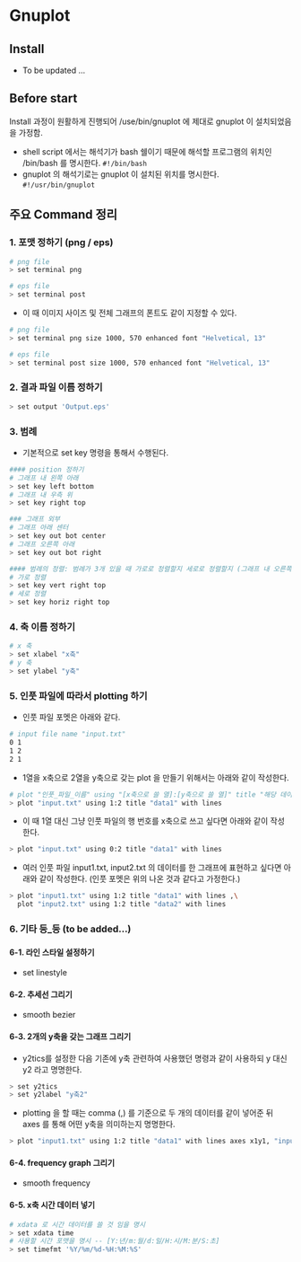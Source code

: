 # Gnuplot


## Install
- To be updated ...

## Before start
Install 과정이 원활하게 진행되어 /use/bin/gnuplot 에 제대로 gnuplot 이 설치되었음을 가정함.

- shell script 에서는 해석기가 bash 쉘이기 때문에 해석할 프로그램의 위치인 /bin/bash 를 명시한다. `#!/bin/bash` 
- gnuplot 의 해석기로는 gnuplot 이 설치된 위치를 명시한다. `#!/usr/bin/gnuplot`

## 주요 Command 정리 
### 1. 포맷 정하기 (png / eps)
```bash
# png file
> set terminal png 

# eps file
> set terminal post
```  
- 이 때 이미지 사이즈 및 전체 그래프의 폰트도 같이 지정할 수 있다.
```bash
# png file
> set terminal png size 1000, 570 enhanced font "Helvetical, 13"

# eps file
> set terminal post size 1000, 570 enhanced font "Helvetical, 13"
```

### 2. 결과 파일 이름 정하기
```bash
> set output 'Output.eps'
```

### 3. 범례
- 기본적으로 set key 명령을 통해서 수행된다.
```bash
#### position 정하기
# 그래프 내 왼쪽 아래
> set key left bottom
# 그래프 내 우측 위
> set key right top 

### 그래프 외부
# 그래프 아래 센터
> set key out bot center 
# 그래프 오른쪽 아래
> set key out bot right

#### 범례의 정렬: 범례가 3개 있을 때 가로로 정렬할지 세로로 정렬할지 (그래프 내 오른쪽 위로 가정)
# 가로 정렬 
> set key vert right top
# 세로 정렬
> set key horiz right top
```

### 4. 축 이름 정하기
```bash
# x 축
> set xlabel "x축"
# y 축
> set ylabel "y축"
```

### 5. 인풋 파일에 따라서 plotting 하기
- 인풋 파일 포멧은 아래와 같다.
```bash
# input file name "input.txt"
0 1
1 2
2 1
```
- 1열을 x축으로 2열을 y축으로 갖는 plot 을 만들기 위해서는 아래와 같이 작성한다.
```bash
# plot "인풋_파일_이름" using "[x축으로 쓸 열]:[y축으로 쓸 열]" title "해당 데이터의 이름" with lines
> plot "input.txt" using 1:2 title "data1" with lines 
```
- 이 때 1열 대신 그냥 인풋 파일의 행 번호를 x축으로 쓰고 싶다면 아래와 같이 작성한다.
```bash
> plot "input.txt" using 0:2 title "data1" with lines 
```
- 여러 인풋 파일 input1.txt, input2.txt 의 데이터를 한 그래프에 표현하고 싶다면 아래와 같이 작성한다. (인풋 포멧은 위의 나온 것과 같다고 가정한다.)
```bash
> plot "input1.txt" using 1:2 title "data1" with lines ,\
  plot "input2.txt" using 1:2 title "data2" with lines
```

### 6. 기타 등_등 (to be added...)  
#### 6-1. 라인 스타일 설정하기  
- set linestyle

#### 6-2. 추세선 그리기  
- smooth bezier 

#### 6-3. 2개의 y축을 갖는 그래프 그리기  
- y2tics를 설정한 다음 기존에 y축 관련하여 사용했던 명령과 같이 사용하되 y 대신 y2 라고 명명한다.
```bash
> set y2tics
> set y2label "y축2"
```
- plotting 을 할 때는 comma (,) 를 기준으로 두 개의 데이터를 같이 넣어준 뒤 axes 를 통해 어떤 y축을 의미하는지 명명한다.
```bash
> plot "input1.txt" using 1:2 title "data1" with lines axes x1y1, "input2.txt" using 1:2 title "data2" with lines axes x1y2
```
#### 6-4. frequency graph 그리기  
- smooth frequency

#### 6-5. x축 시간 데이터 넣기
```bash
# xdata 로 시간 데이터를 쓸 것 임을 명시
> set xdata time
# 사용할 시간 포맷을 명시 -- [Y:년/m:월/d:일/H:시/M:분/S:초]
> set timefmt '%Y/%m/%d-%H:%M:%S'
```
